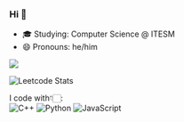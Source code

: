 ### Hi 👋
- 🎓 Studying: Computer Science @ ITESM
- 😄 Pronouns: he/him <br>

<a>
  <img align="center" src="https://github-readme-stats.vercel.app/api?username=marcarro&theme=dracula" />
</a>

![Leetcode Stats](https://leetcard.jacoblin.cool/marcarro?theme=nord&font=inter)

I code with👇🏻: <br>
![C++](https://img.shields.io/badge/c++-%2300599C.svg?style=for-the-badge&logo=c%2B%2B&logoColor=white)
![Python](https://img.shields.io/badge/python-3670A0?style=for-the-badge&logo=python&logoColor=ffdd54)
![JavaScript](https://img.shields.io/badge/javascript-%23323330.svg?style=for-the-badge&logo=javascript&logoColor=%23F7DF1E)


<!--
**marcarro/marcarro** is a ✨ _special_ ✨ repository because its `README.md` (this file) appears on your GitHub profile.

Here are some ideas to get you started:

- 🔭 I’m currently working on ...
- 🌱 I’m currently learning ...
- 👯 I’m looking to collaborate on ...
- 🤔 I’m looking for help with ...
- 💬 Ask me about ...
- 📫 How to reach me: ...
- 😄 Pronouns: ...
- ⚡ Fun fact: ...
-->
